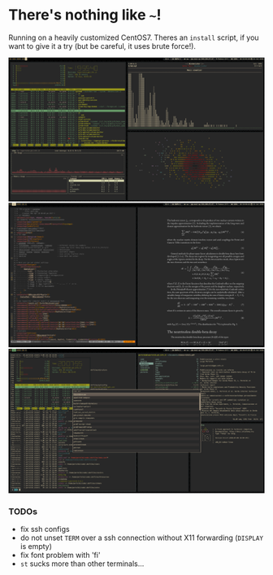 # There's nothing like `~`!

Running on a heavily customized CentOS7. Theres an `install` script, if you want to give it a try (but be careful, it uses brute force!).

![Screenshot 1](pics/screenshot-1.png)
![Screenshot 2](pics/screenshot-2.png)
![Screenshot 3](pics/screenshot-3.png)

### TODOs
* fix ssh configs
* do not unset `TERM` over a ssh connection without X11 forwarding (`DISPLAY` is empty)
* fix font problem with 'fi'
* `st` sucks more than other terminals...
